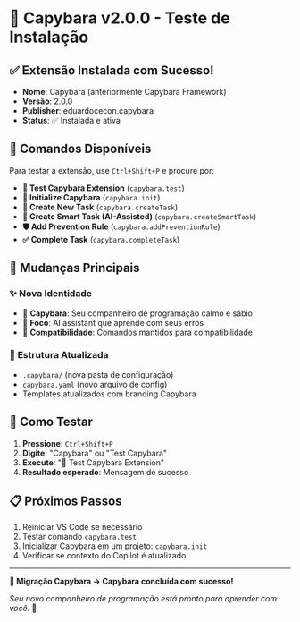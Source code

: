 # 🦫 Capybara v2.0.0 - Teste de Instalação

## ✅ **Extensão Instalada com Sucesso!**

- **Nome**: Capybara (anteriormente Capybara Framework)
- **Versão**: 2.0.0  
- **Publisher**: eduardocecon.capybara
- **Status**: ✅ Instalada e ativa

## 🎯 **Comandos Disponíveis**

Para testar a extensão, use `Ctrl+Shift+P` e procure por:

- **🦫 Test Capybara Extension** (`capybara.test`)
- **🦫 Initialize Capybara** (`capybara.init`)
- **📝 Create New Task** (`capybara.createTask`)
- **🚀 Create Smart Task (AI-Assisted)** (`capybara.createSmartTask`)
- **🛡️ Add Prevention Rule** (`capybara.addPreventionRule`)
- **✅ Complete Task** (`capybara.completeTask`)

## 🔄 **Mudanças Principais**

### ✨ **Nova Identidade**
- 🦫 **Capybara**: Seu companheiro de programação calmo e sábio
- 🎯 **Foco**: AI assistant que aprende com seus erros
- 🔄 **Compatibilidade**: Comandos mantidos para compatibilidade

### 📂 **Estrutura Atualizada**
- `.capybara/` (nova pasta de configuração)
- `capybara.yaml` (novo arquivo de config)
- Templates atualizados com branding Capybara

## 🧪 **Como Testar**

1. **Pressione**: `Ctrl+Shift+P`
2. **Digite**: "Capybara" ou "Test Capybara"
3. **Execute**: "🦫 Test Capybara Extension"
4. **Resultado esperado**: Mensagem de sucesso

## 📋 **Próximos Passos**

1. Reiniciar VS Code se necessário
2. Testar comando `capybara.test`
3. Inicializar Capybara em um projeto: `capybara.init`
4. Verificar se contexto do Copilot é atualizado

---

**🎉 Migração Capybara → Capybara concluída com sucesso!**

*Seu novo companheiro de programação está pronto para aprender com você.* 🦫
